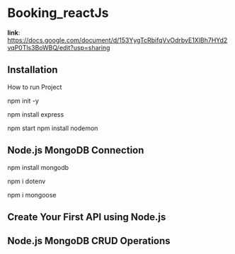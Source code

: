 # Booking_reactJs

**link**: https://docs.google.com/document/d/153YygTcRbifqVvOdrbyE1XlBh7HYd2vqP0Tls3BoWBQ/edit?usp=sharing

## Installation

How to run Project

npm init -y

npm install express

npm start
npm install nodemon

## Node.js MongoDB Connection

npm install mongodb

npm i dotenv

npm i mongoose

## Create Your First API using Node.js

## Node.js MongoDB CRUD Operations
